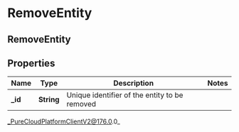 # RemoveEntity

## RemoveEntity

## Properties

|Name | Type | Description | Notes|
|------------ | ------------- | ------------- | -------------|
| **_id** | **String** | Unique identifier of the entity to be removed | |



_PureCloudPlatformClientV2@176.0.0_
